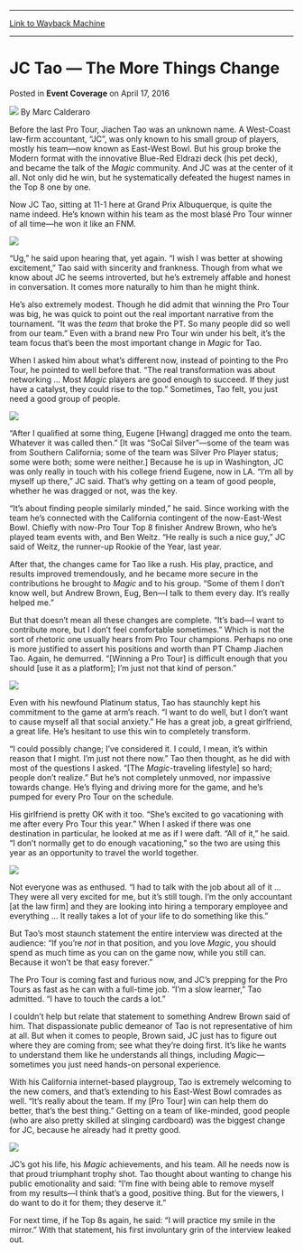 
---
[Link to Wayback Machine](https://web.archive.org/web/20170415160642/http://magic.wizards.com/en/events/coverage/gpalb16/jc-tao-the-more-things-change-2016-04-17)

[_metadata_:author]:- "Marc Calderaro"
[_metadata_:description]:- "Before the last Pro Tour, Jiachen Tao was an unknown name. A West-Coast law-firm accountant, “JC”, was only known to his small group of players, mostly his team—now known as East-West Bowl. But his group broke the Modern format with the innovative Blue-Red Eldrazi deck (his pet deck), and became the talk of the Magic community. And JC was at the center of it all. Not only did he win, but he systematically defeated the hugest names in the Top 8 one by one."
[_metadata_:generator]:- "Drupal 7 (http://drupal.org)"
[_metadata_:node]:- "1017591"
[_metadata_:publish_date]:- "2016-04-17"
[_metadata_:source]:- "div-main-content"
[_metadata_:title]:- "JC Tao — The More Things Change"
[_metadata_:wayback_capture_timestamp]:- "2017-04-15 16:06:42"
[_metadata_:wayback_raw_url]:- "https://web.archive.org/web/20170415160642id_/http://magic.wizards.com/en/events/coverage/gpalb16/jc-tao-the-more-things-change-2016-04-17"
[_metadata_:wayback_url]:- "http://magic.wizards.com/en/events/coverage/gpalb16/jc-tao-the-more-things-change-2016-04-17"
---


JC Tao — The More Things Change
===============================



 Posted in **Event Coverage**
 on April 17, 2016 






![](https://media.magic.wizards.com/styles/auth_small/public/images/person/calderaro.jpg)
By Marc Calderaro











Before the last Pro Tour, Jiachen Tao was an unknown name. A West-Coast law-firm accountant, “JC”, was only known to his small group of players, mostly his team—now known as East-West Bowl. But his group broke the Modern format with the innovative Blue-Red Eldrazi deck (his pet deck), and became the talk of the *Magic* community. And JC was at the center of it all. Not only did he win, but he systematically defeated the hugest names in the Top 8 one by one.


Now JC Tao, sitting at 11-1 here at Grand Prix Albuquerque, is quite the name indeed. He’s known within his team as the most blasé Pro Tour winner of all time—he won it like an FNM.


![](https://media.wizards.com/2016/events/gpalb16/jc_PTOGW-20160207-969.jpg)


“Ug,” he said upon hearing that, yet again. “I wish I was better at showing excitement,” Tao said with sincerity and frankness. Though from what we know about JC he seems introverted, but he’s extremely affable and honest in conversation. It comes more naturally to him than he might think.


He’s also extremely modest. Though he did admit that winning the Pro Tour was big, he was quick to point out the real important narrative from the tournament. “It was the *team* that broke the PT. So many people did so well from our team.” Even with a brand new Pro Tour win under his belt, it’s the team focus that’s been the most important change in *Magic* for Tao.


When I asked him about what’s different now, instead of pointing to the Pro Tour, he pointed to well before that. “The real transformation was about networking ... Most *Magic* players are good enough to succeed. If they just have a catalyst, they could rise to the top.” Sometimes, Tao felt, you just need a good group of people.


![](https://media.wizards.com/2016/events/gpalb16/JC-playing.jpg)


“After I qualified at some thing, Eugene [Hwang] dragged me onto the team. Whatever it was called then.” [It was “SoCal Silver”—some of the team was from Southern California; some of the team was Silver Pro Player status; some were both; some were neither.] Because he is up in Washington, JC was only really in touch with his college friend Eugene, now in LA. “I’m all by myself up there,” JC said. That’s why getting on a team of good people, whether he was dragged or not, was the key.


“It’s about finding people similarly minded,” he said. Since working with the team he’s connected with the California contingent of the now-East-West Bowl. Chiefly with now-Pro Tour Top 8 finisher Andrew Brown, who he’s played team events with, and Ben Weitz. “He really is such a nice guy,” JC said of Weitz, the runner-up Rookie of the Year, last year.


After that, the changes came for Tao like a rush. His play, practice, and results improved tremendously, and he became more secure in the contributions he brought to *Magic* and to his group. “Some of them I don’t know well, but Andrew Brown, Eug, Ben—I talk to them every day. It’s really helped me.”


But that doesn’t mean all these changes are complete. “It’s bad—I want to contribute more, but I don’t feel comfortable sometimes.” Which is not the sort of rhetoric one usually hears from Pro Tour champions. Perhaps no one is more justified to assert his positions and worth than PT Champ Jiachen Tao. Again, he demurred. “[Winning a Pro Tour] is difficult enough that you should [use it as a platform]; I’m just not that kind of person.”


![](https://media.wizards.com/2016/events/gpalb16/JC-Tao1.jpg)


Even with his newfound Platinum status, Tao has staunchly kept his commitment to the game at arm’s reach. “I want to do well, but I don’t want to cause myself all that social anxiety.” He has a great job, a great girlfriend, a great life. He’s hesitant to use this win to completely transform.


“I could possibly change; I’ve considered it. I could, I mean, it’s within reason that I might. I’m just not there now.” Tao then thought, as he did with most of the questions I asked. “[The *Magic*-traveling lifestyle] so hard; people don’t realize.” But he’s not completely unmoved, nor impassive towards change. He’s flying and driving more for the game, and he’s pumped for every Pro Tour on the schedule.


His girlfriend is pretty OK with it too. “She’s excited to go vacationing with me after every Pro Tour this year.” When I asked if there was one destination in particular, he looked at me as if I were daft. “All of it,” he said. “I don’t normally get to do enough vacationing,” so the two are using this year as an opportunity to travel the world together.


![](https://media.wizards.com/2016/events/gpalb16/JC-Tao-vs.jpg)


Not everyone was as enthused. “I had to talk with the job about all of it ... They were all very excited for me, but it’s still tough. I’m the only accountant [at the law firm] and they are looking into hiring a temporary employee and everything ... It really takes a lot of your life to do something like this.”


But Tao’s most staunch statement the entire interview was directed at the audience: “If you’re *not* in that position, and you love *Magic*, you should spend as much time as you can on the game now, while you still can. Because it won’t be that easy forever.”


The Pro Tour is coming fast and furious now, and JC’s prepping for the Pro Tours as fast as he can with a full-time job. “I’m a slow learner,” Tao admitted. “I have to touch the cards a lot.”


I couldn’t help but relate that statement to something Andrew Brown said of him. That dispassionate public demeanor of Tao is not representative of him at all. But when it comes to people, Brown said, JC just has to figure out where they are coming from; see what they’re doing first. It’s like he wants to understand them like he understands all things, including *Magic*—sometimes you just need hands-on personal experience.


With his California internet-based playgroup, Tao is extremely welcoming to the new comers, and that’s extending to his East-West Bowl comrades as well. “It’s really about the team. If my [Pro Tour] win can help them do better, that’s the best thing.” Getting on a team of like-minded, good people (who are also pretty skilled at slinging cardboard) was the biggest change for JC, because he already had it pretty good.


![](https://media.wizards.com/2016/events/gpalb16/JC_Team-East-West-Bowl-(East-in-Red,-West-in-Blue).jpg)


JC’s got his life, his *Magic* achievements, and his team. All he needs now is that proud triumphant trophy shot. Tao thought about wanting to change his public emotionality and said: “I’m fine with being able to remove myself from my results—I think that’s a good, positive thing. But for the viewers, I do want to do it for them; they deserve it.”


For next time, if he Top 8s again, he said: “I will practice my smile in the mirror.” With that statement, his first involuntary grin of the interview leaked out.







